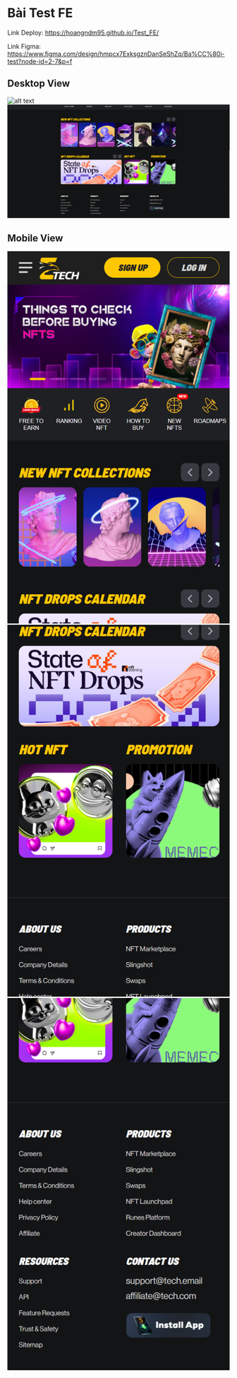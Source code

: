# Bài Test FE 

Link Deploy: https://hoangndm95.github.io/Test_FE/

Link Figma: https://www.figma.com/design/hmpcx7ExksgznDanSeShZq/Ba%CC%80i-test?node-id=2-7&p=f

## Desktop View
![alt text](./evidence/1.png)
![alt text](./evidence/2.png)

## Mobile View
![alt text](./evidence/3.png)
![alt text](./evidence/4.png)
![alt text](./evidence/5.png)
